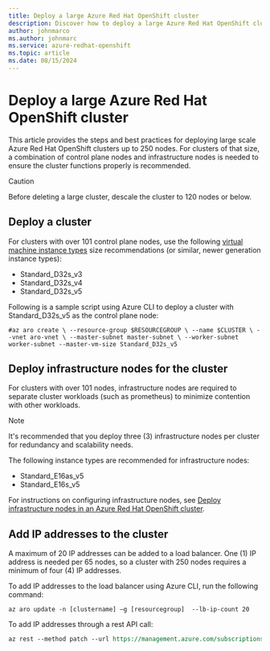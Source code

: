 ```yaml
---
title: Deploy a large Azure Red Hat OpenShift cluster
description: Discover how to deploy a large Azure Red Hat OpenShift cluster.
author: johnmarco
ms.author: johnmarc
ms.service: azure-redhat-openshift
ms.topic: article
ms.date: 08/15/2024
---
```

# Deploy a large Azure Red Hat OpenShift cluster

This article provides the steps and best practices for deploying large scale Azure Red Hat OpenShift clusters up to 250 nodes. For clusters of that size, a combination of control plane nodes and infrastructure nodes is needed to ensure the cluster functions properly is recommended.

> [!CAUTION]
> Before deleting a large cluster, descale the cluster to 120 nodes or below.
> 

## Deploy a cluster

For clusters with over 101 control plane nodes, use the following [virtual machine instance types](support-policies-v4.md#supported-virtual-machine-sizes) size recommendations (or similar, newer generation instance types):

- Standard_D32s_v3
- Standard_D32s_v4
- Standard_D32s_v5

Following is a sample script using Azure CLI to deploy a cluster with Standard_D32s_v5 as the control plane node:

```azurecli
#az aro create \ --resource-group $RESOURCEGROUP \ --name $CLUSTER \ --vnet aro-vnet \ --master-subnet master-subnet \ --worker-subnet worker-subnet --master-vm-size Standard_D32s_v5
```

## Deploy infrastructure nodes for the cluster

For clusters with over 101 nodes, infrastructure nodes are required to separate cluster workloads (such as prometheus) to minimize contention with other workloads.
 
> [!NOTE]
> It's recommended that you deploy three (3) infrastructure nodes per cluster for redundancy and scalability needs. 
> 

The following instance types are recommended for infrastructure nodes:

- Standard_E16as_v5
- Standard_E16s_v5

For instructions on configuring infrastructure nodes, see [Deploy infrastructure nodes in an Azure Red Hat OpenShift cluster](howto-infrastructure-nodes.md).

## Add IP addresses to the cluster

A maximum of 20 IP addresses can be added to a load balancer. One (1) IP address is needed per 65 nodes, so a cluster with 250 nodes requires a minimum of four (4) IP addresses.

To add IP addresses to the load balancer using Azure CLI, run the following command:

`az aro update -n [clustername] –g [resourcegroup]  --lb-ip-count 20`

To add IP addresses through a rest API call:

```rest
az rest --method patch --url https://management.azure.com/subscriptions/fe16a035-e540-4ab7-80d9-373fa9a3d6ae/resourceGroups/shared-cluster/providers/Microsoft.RedHatOpenShift/OpenShiftClusters/shared-cluster?api-version=2023-07-01-preview --body '{"properties": {"networkProfile": {"loadBalancerProfile": {"managedOutboundIps": {"count": 5}}}}}' --headers "Content-Type=application/json"
```

